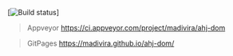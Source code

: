 [![Build status](https://ci.appveyor.com/api/projects/status/74ud4hiblc9tmqcy?svg=true)]
>Appveyor
> https://ci.appveyor.com/project/madivira/ahj-dom

>GitPages 
>https://madivira.github.io/ahj-dom/
> 